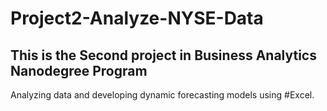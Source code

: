 # Project2-Analyze-NYSE-Data

## This is the Second project in Business Analytics Nanodegree Program

Analyzing data and developing dynamic forecasting models using #Excel.


